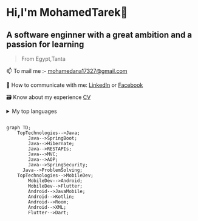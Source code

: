 # Hi,I'm MohamedTarek👋
## A software enginner with a great ambition and a passion for learning
> From Egypt,Tanta

📫 To mail me :- mohamedana17327@gmail.com

📧 How to communicate with me:
[LinkedIn](https://www.linkedin.com/in/mohamed-tarek-958ab5198/) or [Facebook](https://www.facebook.com/profile.php?id=100006295150852)

🗃️ Know about my experience [CV](https://drive.google.com/file/d/1nO-glKWbe9kLbKA4xoBE-6D05BDAb6N3/view?usp=sharing)


<details>
<summary>My top languages</summary>

| Rank | Languages |
|-----:|-----------|
|     1| Java|
|     2| Dart    |
|     3| C++       |
|     4| Kotlin|
|     5| mySQL|
</details>

```mermaid

graph TD;
    TopTechnologies-->Java;
		Java-->SpringBoot;
		Java-->Hibernate;
		Java-->RESTAPIs;
		Java-->MVC;
		Java-->AOP;
		Java-->SpringSecurity;
	  Java-->ProblemSolving;
    TopTechnologies-->MobileDev;
		MobileDev-->Android;
		MobileDev-->Flutter;
		Android-->JavaMobile;
		Android-->Kotlin;
		Android-->Room;
		Android-->XML;
		Flutter-->Dart;
```		
